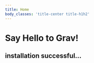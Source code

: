 ```yaml
---
title: Home
body_classes: 'title-center title-h1h2'
---
```


# Say Hello to Grav!
## installation successful...
